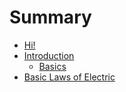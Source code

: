 # Summary

* [Hi!](README.md)
* [Introduction](introduction/README.md)
   * [Basics](introduction/basics.md)
* [Basic Laws of Electric](resistive_circuits/README.md)

